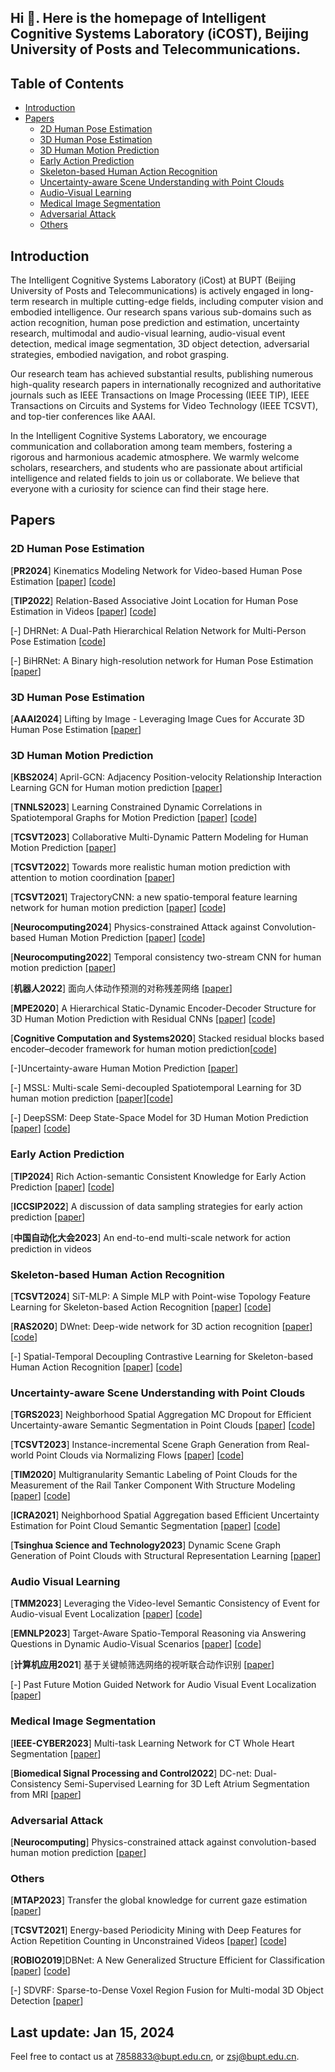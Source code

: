 ## Hi 👋. Here is the homepage of Intelligent Cognitive Systems Laboratory (iCOST), Beijing University of Posts and Telecommunications.

<!--

**Here are some ideas to get you started:**

🙋‍♀️ A short introduction - what is your organization all about?
🌈 Contribution guidelines - how can the community get involved?
👩‍💻 Useful resources - where can the community find your docs? Is there anything else the community should know?
🍿 Fun facts - what does your team eat for breakfast?
🧙 Remember, you can do mighty things with the power of [Markdown](https://docs.github.com/github/writing-on-github/getting-started-with-writing-and-formatting-on-github/basic-writing-and-formatting-syntax)
-->

## Table of Contents

- [Introduction](#introduction)
- [Papers](#papers)
  - [2D Human Pose Estimation](#2d-human-pose-estimation)
  - [3D Human Pose Estimation](#3d-human-pose-estimation)
  - [3D Human Motion Prediction](#3d-human-motion-prediction)
  - [Early Action Prediction](#early-action-prediction)
  - [Skeleton-based Human Action Recognition](#skeleton-based-human-action-recognition)
  - [Uncertainty-aware Scene Understanding with Point Clouds](#uncertainty-aware-scene-understanding-with-point-clouds)
  - [Audio-Visual Learning](#audio-visual-learning)
  - [Medical Image Segmentation](#medical-image-segmentation)
  - [Adversarial Attack](#adversarial-attack)
  - [Others](#others)

## Introduction

The Intelligent Cognitive Systems Laboratory (iCost) at BUPT (Beijing University of Posts and Telecommunications) is actively engaged in long-term research in multiple cutting-edge fields, including computer vision and embodied intelligence. Our research spans various sub-domains such as action recognition, human pose prediction and estimation, uncertainty research, multimodal and audio-visual learning, audio-visual event detection, medical image segmentation, 3D object detection, adversarial strategies, embodied navigation, and robot grasping.

Our research team has achieved substantial results, publishing numerous high-quality research papers in internationally recognized and authoritative journals such as IEEE Transactions on Image Processing (IEEE TIP), IEEE Transactions on Circuits and Systems for Video Technology (IEEE TCSVT), and top-tier conferences like AAAI.

In the Intelligent Cognitive Systems Laboratory, we encourage communication and collaboration among team members, fostering a rigorous and harmonious academic atmosphere. We warmly welcome scholars, researchers, and students who are passionate about artificial intelligence and related fields to join us or collaborate. We believe that everyone with a curiosity for science can find their stage here.

## Papers

### 2D Human Pose Estimation

[**PR2024**] Kinematics Modeling Network for Video-based Human Pose Estimation [[paper](https://arxiv.org/pdf/2207.10971.pdf)] [[code](https://github.com/YHDang/KIMNet)]

[**TIP2022**] Relation-Based Associative Joint Location for Human Pose Estimation in Videos [[paper](https://ieeexplore.ieee.org/document/9786543)] [[code](https://github.com/YHDang/pose-estimation)]

[-] DHRNet: A Dual-Path Hierarchical Relation Network for Multi-Person Pose Estimation [[code](https://github.com/YHDang/DHRNet)]

[-] BiHRNet: A Binary high-resolution network for Human Pose Estimation [[paper](https://arxiv.org/abs/2311.10296)]

### 3D Human Pose Estimation

[**AAAI2024**] Lifting by Image - Leveraging Image Cues for Accurate 3D Human Pose Estimation [[paper](https://arxiv.org/abs/2312.15636)]

### 3D Human Motion Prediction

[**KBS2024**] April-GCN: Adjacency Position-velocity Relationship Interaction Learning GCN for Human motion prediction [[paper](https://authors.elsevier.com/sd/article/S0950-7051(24)00248-X)] 

[**TNNLS2023**] Learning Constrained Dynamic Correlations in Spatiotemporal Graphs for Motion Prediction [[paper](https://ieeexplore.ieee.org/abstract/document/10138910)] [[code](https://github.com/Jaakk0F/DSTD-GCN)]

[**TCSVT2023**] Collaborative Multi-Dynamic Pattern Modeling for Human Motion Prediction [[paper](https://ieeexplore.ieee.org/abstract/document/10025861)]

[**TCSVT2022**] Towards more realistic human motion prediction with attention to motion coordination [[paper](https://ieeexplore.ieee.org/abstract/document/9745623/)]

[**TCSVT2021**] TrajectoryCNN: a new spatio-temporal feature learning network for human motion prediction [[paper](https://ieeexplore.ieee.org/document/9186039)] [[code](https://github.com/lily2lab/TrajectoryCNN)]

[**Neurocomputing2024**] Physics-constrained Attack against Convolution-based Human Motion Prediction [[paper](https://arxiv.org/abs/2306.11990)] [[code](https://github.com/ChengxuDuan/advHMP)]

[**Neurocomputing2022**] Temporal consistency two-stream CNN for human motion prediction [[paper](https://www.sciencedirect.com/science/article/abs/pii/S0925231221014892?via%3Dihub)]

[**机器人2022**] 面向人体动作预测的对称残差网络 [[paper](https://robot.sia.cn/cn/article/doi/10.13973/j.cnki.robot.210188#:~:text=%E6%91%98%E8%A6%81%3A%20%E4%B8%BA%E4%BA%86%E7%A0%94%E7%A9%B6%E4%B8%8D%E5%90%8C%E6%AE%8B%E5%B7%AE%E8%BF%9E%E6%8E%A5%E6%96%B9%E5%BC%8F%E5%AF%B9%E4%BA%BA%E4%BD%93%E5%8A%A8%E4%BD%9C%E9%A2%84%E6%B5%8B%E5%8D%B7%E7%A7%AF%E7%A5%9E%E7%BB%8F%E7%BD%91%E7%BB%9C%E7%9A%84%E5%BD%B1%E5%93%8D%EF%BC%8C%E6%8E%A2%E8%AE%A8%E4%BA%86%E5%9C%A8%E4%BF%9D%E6%8C%81%E7%BD%91%E7%BB%9C%E6%B7%B1%E5%BA%A6%E4%B8%80%E5%AE%9A%E7%9A%84%E6%83%85%E5%86%B5%E4%B8%8B%EF%BC%8C%E5%A6%82%E4%BD%95%E5%88%A9%E7%94%A8%E6%AE%8B%E5%B7%AE%E8%BF%9E%E6%8E%A5%E6%9E%84%E6%88%90%E4%B8%80%E4%B8%AA%E9%AB%98%E6%95%88%E6%8D%95%E6%8D%89%E4%BA%BA%E4%BD%93%E5%8A%A8%E4%BD%9C%E7%89%B9%E5%BE%81%E7%9A%84%E9%A2%84%E6%B5%8B%E6%A8%A1%E5%9E%8B%E3%80%82%20%E9%80%9A%E8%BF%87%E8%A7%82%E5%AF%9F%E4%BA%BA%E4%BD%93%E9%AA%A8%E9%AA%BC%E5%85%B3%E8%8A%82%E7%82%B9%E6%8E%92%E5%88%97%E6%96%B9%E5%BC%8F%EF%BC%8C%E6%8F%90%E5%87%BA%E4%B8%80%E7%A7%8D%E9%80%82%E7%94%A8%E4%BA%8E%E4%BA%BA%E4%BD%93%E9%AA%A8%E9%AA%BC%E5%85%B3%E8%8A%82%E7%82%B9%E9%A2%84%E6%B5%8B%E7%9A%84%E5%AF%B9%E7%A7%B0%E6%AE%8B%E5%B7%AE%E8%BF%9E%E6%8E%A5%E6%96%B9%E6%B3%95%EF%BC%8C%E5%B9%B6%E5%9F%BA%E4%BA%8E%E8%AF%A5%E6%96%B9%E6%B3%95%E8%AE%BE%E8%AE%A1%E4%BA%86%E5%AF%B9%E7%A7%B0%E6%AE%8B%E5%B7%AE%E5%9D%97,%28symmetric%20residual%20block%EF%BC%8CSRB%29%E3%80%82)]

[**MPE2020**] A Hierarchical Static-Dynamic Encoder-Decoder Structure for 3D Human Motion Prediction with Residual CNNs [[paper](https://www.hindawi.com/journals/mpe/2020/7064910/)] [[code](https://github.com/liujin0/SDnet)]

[**Cognitive Computation and Systems2020**] Stacked residual blocks based encoder–decoder framework for human motion prediction[[code](https://github.com/lily2lab/residual_prediction_network)]

[-]Uncertainty-aware Human Motion Prediction [[paper](https://scholar.google.com/scholar?oi=bibs&cluster=11543079145147482533&btnI=1&hl=en)]

[-] MSSL: Multi-scale Semi-decoupled Spatiotemporal Learning for 3D human motion prediction [[paper](https://arxiv.org/abs/2010.05133)][[code](https://github.com/lily2lab/MSSL)]

[-] DeepSSM: Deep State-Space Model for 3D Human Motion Prediction [[paper](https://arxiv.org/abs/2005.12155)] [[code](https://github.com/lily2lab/DeepSSM)]


### Early Action Prediction
[**TIP2024**] Rich Action-semantic Consistent Knowledge for Early Action Prediction [[paper](https://www.semanticscholar.org/reader/7ec7b4929c73ade2c926b65e88bdefaa03148115)] [[code](https://github.com/lily2lab/RACK)]

[**ICCSIP2022**] A discussion of data sampling strategies for early action prediction [[paper](https://link.springer.com/chapter/10.1007/978-981-16-9247-5_24)]

[**中国自动化大会2023**] An end-to-end multi-scale network for action prediction in videos

### Skeleton-based Human Action Recognition

[**TCSVT2024**] SiT-MLP: A Simple MLP with Point-wise Topology Feature Learning for Skeleton-based Action Recognition [[paper](https://arxiv.org/abs/2308.16018)] [[code](https://github.com/BUPTSJZhang/SiT-MLP)]

[**RAS2020**] DWnet: Deep-wide network for 3D action recognition [[paper](https://www.sciencedirect.com/science/article/abs/pii/S0921889019308176)] [[code](https://github.com/YHDang/DWnet)]

[-] Spatial-Temporal Decoupling Contrastive Learning for Skeleton-based Human Action Recognition [[paper](https://arxiv.org/abs/2312.15144)] [[code](https://github.com/BUPTSJZhang/STD-CL)]

### Uncertainty-aware Scene Understanding with Point Clouds

[**TGRS2023**] Neighborhood Spatial Aggregation MC Dropout for Efficient Uncertainty-aware Semantic Segmentation in Point Clouds [[paper](https://ieeexplore.ieee.org/document/10247069/)] [[code](https://github.com/chaoqi7/Uncertainty_Estimation_PCSS)]

[**TCSVT2023**] Instance-incremental Scene Graph Generation from Real-world Point Clouds via Normalizing Flows [[paper](https://ieeexplore.ieee.org/document/10164228/)] [[code](https://github.com/chaoqi7/GPL3D)]

[**TIM2020**] Multigranularity Semantic Labeling of Point Clouds for the Measurement of the Rail Tanker Component With Structure Modeling [[paper](https://ieeexplore.ieee.org/document/9207911/)] [[code](https://github.com/chaoqi7/Multi-granularity-Semantic-Labeling-with-Structure-Modeling-TIM)]

[**ICRA2021**] Neighborhood Spatial Aggregation based Efficient Uncertainty Estimation for Point Cloud Semantic Segmentation  [[paper](https://ieeexplore.ieee.org/document/9560972/)] [[code](https://github.com/chaoqi7/Uncertainty_Estimation_PCSS)]

[**Tsinghua Science and Technology2023**] Dynamic Scene Graph Generation of Point Clouds with Structural Representation Learning [[paper](https://ieeexplore.ieee.org/document/10225283/)]

### Audio Visual Learning

[**TMM2023**] Leveraging the Video-level Semantic Consistency of Event for Audio-visual Event Localization [[paper](https://ieeexplore.ieee.org/abstract/document/10286391)] [[code](https://github.com/Bravo5542/VSCG)]

[**EMNLP2023**] Target-Aware Spatio-Temporal Reasoning via Answering Questions in Dynamic Audio-Visual Scenarios [[paper](https://aclanthology.org/2023.findings-emnlp.630/)] [[code](https://github.com/Bravo5542/TJSTG)]

[**计算机应用2021**] 基于关键帧筛选网络的视听联合动作识别 [[paper](http://www.joca.cn/CN/10.11772/j.issn.1001-9081.2021060995)]

[-] Past Future Motion Guided Network for Audio Visual Event Localization [[paper](https://arxiv.org/abs/2205.03802v1)]

### Medical Image Segmentation
[**IEEE-CYBER2023**] Multi-task Learning Network for CT Whole Heart Segmentation [[paper](https://ieeexplore.ieee.org/document/10256432)]

[**Biomedical Signal Processing and Control2022**] DC-net: Dual-Consistency Semi-Supervised Learning for 3D Left Atrium Segmentation from MRI [[paper](https://www.sciencedirect.com/science/article/abs/pii/S1746809422003858)]

### Adversarial Attack

[**Neurocomputing**] Physics-constrained attack against convolution-based human motion prediction [[paper](https://www.sciencedirect.com/science/article/pii/S0925231224000432?via%3Dihub)]

### Others
[**MTAP2023**] Transfer the global knowledge for current gaze estimation [[paper](https://link.springer.com/article/10.1007/s11042-023-17484-2)]

[**TCSVT2021**] Energy-based Periodicity Mining with Deep Features for Action Repetition Counting in Unconstrained Videos [[paper](https://ieeexplore.ieee.org/document/9339959)] [[code](https://github.com/BUPT-COST-lab/ActionCounting)]

[**ROBIO2019**]DBNet: A New Generalized Structure Efficient for Classification [[paper](https://ieeexplore.ieee.org/abstract/document/8961680/)] [[code](https://github.com/YHDang/DBNet)]

[-] SDVRF: Sparse-to-Dense Voxel Region Fusion for Multi-modal 3D Object Detection [[paper](https://arxiv.org/abs/2304.08304)]

## Last update: Jan 15, 2024

Feel free to contact us at 7858833@bupt.edu.cn, or zsj@bupt.edu.cn.

